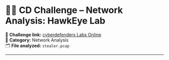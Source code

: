 # 🕵️‍♂️ CD Challenge – Network Analysis: HawkEye Lab

🔗 **Challenge link:** [cyberdefenders Labs Online](https://cyberdefenders.org/blueteam-ctf-challenges/hawkeye/)  
📂 **Category:** Network Analysis  
🗂️ **File analyzed:** `stealer.pcap`

---

